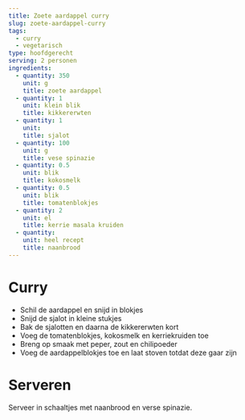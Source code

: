 ```yaml
---
title: Zoete aardappel curry
slug: zoete-aardappel-curry
tags:
  - curry
  - vegetarisch
type: hoofdgerecht
serving: 2 personen
ingredients:
  - quantity: 350
    unit: g
    title: zoete aardappel
  - quantity: 1
    unit: klein blik
    title: kikkererwten
  - quantity: 1
    unit:
    title: sjalot
  - quantity: 100
    unit: g
    title: vese spinazie
  - quantity: 0.5
    unit: blik
    title: kokosmelk
  - quantity: 0.5
    unit: blik
    title: tomatenblokjes
  - quantity: 2
    unit: el
    title: kerrie masala kruiden
  - quantity:
    unit: heel recept
    title: naanbrood
---
```


# Curry

- Schil de aardappel en snijd in blokjes
- Snijd de sjalot in kleine stukjes
- Bak de sjalotten en daarna de kikkererwten kort
- Voeg de tomatenblokjes, kokosmelk en kerriekruiden toe
- Breng op smaak met peper, zout en chilipoeder
- Voeg de aardappelblokjes toe en laat stoven totdat deze gaar zijn

# Serveren

Serveer in schaaltjes met naanbrood en verse spinazie.
